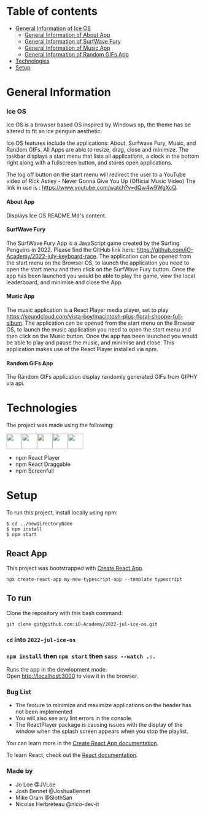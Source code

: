 # Table of contents 
* [General Information of Ice OS](https://github.com/iO-Academy/2022-jul-ice-os/blob/read-me/README.md#ice-os)
  * [General Information of About App](https://github.com/iO-Academy/2022-jul-ice-os/blob/read-me/README.md#about-app)
  * [General Information of SurfWave Fury](https://github.com/iO-Academy/2022-jul-ice-os/blob/read-me/README.md#surfwave-fury)
  * [General Information of Music App](https://github.com/iO-Academy/2022-jul-ice-os/blob/read-me/README.md#music-app)
  * [General Information of Random GIFs App](https://github.com/iO-Academy/2022-jul-ice-os/blob/read-me/README.md#random-gifs-app)
* [Technologies](https://github.com/iO-Academy/2022-jul-ice-os/blob/read-me/README.md#technologies)
* [Setup](https://github.com/iO-Academy/2022-jul-ice-os/blob/read-me/README.md#setup)

# General Information
### Ice OS

Ice OS is a browser based OS inspired by Windows xp, the theme has be altered to fit an ice penguin aesthetic. 

Ice OS features include the applications: About, Surfwave Fury, Music, and Random GIFs.
All Apps are able to resize, drag, close and minimize. The taskbar displays a start menu that lists all applications, a clock in the bottom right along with a fullscreen button, and stores open applications.

The log off button on the start menu will redirect the user to a YouTube video of Rick Astley - Never Gonna Give You Up (Official Music Video)
The link in use is : https://www.youtube.com/watch?v=dQw4w9WgXcQ.

#### About App
Displays Ice OS README.Md's content.
#### SurfWave Fury
The SurfWave Fury App is a JavaScript game created by the Surfing Penguins in 2022. Please find the GitHub link here: https://github.com/iO-Academy/2022-july-keyboard-race.
The application can be opened from the start menu on the Browser OS, to launch the application you need to open the start menu and then click on the SurfWave Fury button. Once the app has been launched you would be able to play the game, view the local leaderboard, and minimise and close the App.
#### Music App
The music application is a React Player media player, set to play https://soundcloud.com/vista-boy/macintosh-plus-floral-shoppe-full-album.
The application can be opened from the start menu on the Browser OS, to launch the music application you need to open the start menu and then click on the Music button. Once the app has been launched you would be able to play and pause the music, and minimise and close. This application makes use of the React Player installed via npm.
#### Random GIFs App
The Random GIFs application display randomly generated GIFs from GIPHY via api. 
# Technologies
The project was made using the following:

<img src="https://cdn.jsdelivr.net/gh/devicons/devicon/icons/react/react-original-wordmark.svg" height="40px" /><img src="https://cdn.jsdelivr.net/gh/devicons/devicon/icons/typescript/typescript-original.svg" height="40px" /><img src="https://cdn.jsdelivr.net/gh/devicons/devicon/icons/html5/html5-original.svg" height="40px" /><img src="https://cdn.jsdelivr.net/gh/devicons/devicon/icons/sass/sass-original.svg" height="40px" /><img src="https://cdn.jsdelivr.net/gh/devicons/devicon/icons/npm/npm-original-wordmark.svg" height="40px"/>

* npm React Player
* npm React Draggable 
* npm Screenfull

# Setup
To run this project, install locally using npm:

    $ cd ../newDirectoryName 
    $ npm install 
    $ npm start


## React App

This project was bootstrapped with [Create React App](https://github.com/facebook/create-react-app).

    npx create-react-app my-new-typescript-app --template typescript

## To run

Clone the repository with this bash command:

    git clone git@github.com:iO-Academy/2022-jul-ice-os.git

### `cd` into `2022-jul-ice-os`

### `npm install` then `npm start` then `sass --watch .:.`
Runs the app in the development mode.\
Open [http://localhost:3000](http://localhost:3000) to view it in the browser.

### Bug List
* The feature to minimize and maximize applications on the header has not been implemented
* You will also see any lint errors in the console.
* The ReactPlayer package is causing issues with the display of the window when the splash screen appears when you stop the playlist. 

You can learn more in the [Create React App documentation](https://facebook.github.io/create-react-app/docs/getting-started).

To learn React, check out the [React documentation](https://reactjs.org/).

### Made by
- Jo Loe @JVLoe
- Josh Bennet @JoshuaBennet
- Mike Oram @SlothSan
- Nicolas Herbreteau @nico-dev-it

